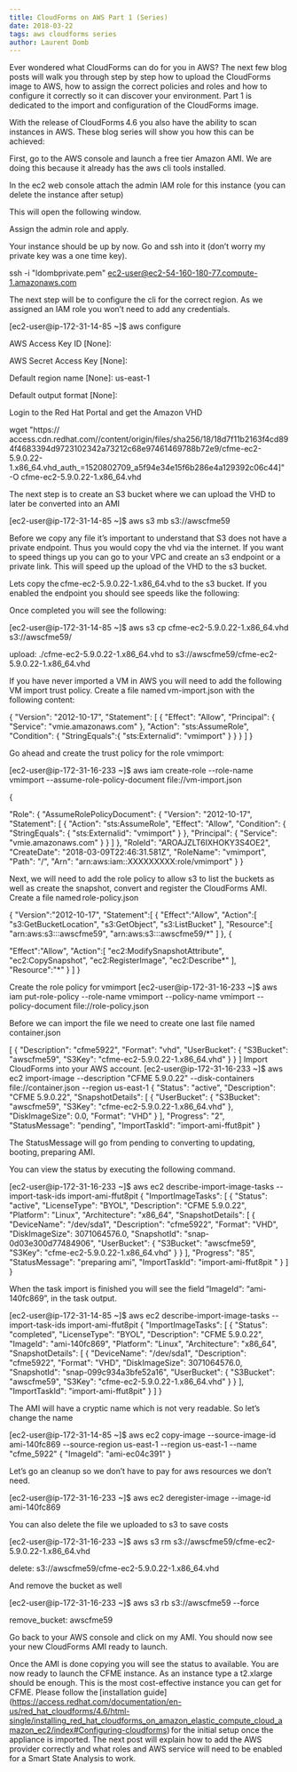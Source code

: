 ```yaml
---
title: CloudForms on AWS Part 1 (Series) 
date: 2018-03-22
tags: aws cloudforms series
author: Laurent Domb
---
```


Ever wondered what CloudForms can do for you in AWS? The next few blog posts will walk you through step by step how to upload the CloudForms image to AWS, how to assign the correct policies and roles and how to configure it correctly so it can discover your environment. Part 1 is dedicated to the import and configuration of the CloudForms image.

With the release of CloudForms 4.6 you also have the ability to scan instances in AWS. These blog series will show you how this can be achieved:

First, go to the AWS console and launch a free tier Amazon AMI. We are doing this because it already has the aws cli tools installed.

In the ec2 web console attach the admin IAM role for this instance (you can delete the instance after setup)

This will open the following window.

Assign the admin role and apply.

Your instance should be up by now. Go and ssh into it (don’t worry my private key was a one time key).

ssh -i "ldombprivate.pem" ec2-user@ec2-54-160-180-77.compute-1.amazonaws.com

The next step will be to configure the cli for the correct region. As we assigned an IAM role you won’t need to add any credentials.

[ec2-user@ip-172-31-14-85 ~]$ aws configure

AWS Access Key ID [None]:

AWS Secret Access Key [None]:

Default region name [None]: us-east-1

Default output format [None]:

Login to the Red Hat Portal and get the Amazon VHD

wget "https:// access.cdn.redhat.com//content/origin/files/sha256/18/18d7f11b2163f4cd894f4683394d9723102342a73212c68e97461469788b72e9/cfme-ec2-5.9.0.22-1.x86_64.vhd_auth_=1520802709_a5f94e34e15f6b286e4a129392c06c44]" -O cfme-ec2-5.9.0.22-1.x86_64.vhd

The next step is to create an S3 bucket where we can upload the VHD to later be converted into an AMI

[ec2-user@ip-172-31-14-85 ~]$ aws s3 mb s3://awscfme59

Before we copy any file it’s important to understand that S3 does not have a private endpoint. Thus you would copy the vhd via the internet. If you want to speed things up you can go to your VPC and create an s3 endpoint or a private link. This will speed up the upload of the VHD to the s3 bucket.

Lets copy the cfme-ec2-5.9.0.22-1.x86_64.vhd to the s3 bucket. If you enabled the endpoint you should see speeds like the following:

Once completed you will see the following:

[ec2-user@ip-172-31-14-85 ~]$ aws s3 cp cfme-ec2-5.9.0.22-1.x86_64.vhd s3://awscfme59/
  
upload: ./cfme-ec2-5.9.0.22-1.x86_64.vhd to s3://awscfme59/cfme-ec2-5.9.0.22-1.x86_64.vhd

If you have never imported a VM in AWS you will need to add the following VM import trust policy. Create a file named vm-import.json with the following content:

{
 "Version": "2012-10-17",
 "Statement": [
 {
 "Effect": "Allow",
 "Principal": { "Service": "vmie.amazonaws.com" },
 "Action": "sts:AssumeRole",
 "Condition": {
 "StringEquals":{
 "sts:Externalid": "vmimport"
 }
 }
 }
 ]
}

Go ahead and create the trust policy for the role vmimport:

[ec2-user@ip-172-31-16-233 ~]$ aws iam create-role --role-name vmimport --assume-role-policy-document file://vm-import.json
  
{
  
"Role": {
"AssumeRolePolicyDocument": {
"Version": "2012-10-17",
"Statement": [
{
"Action": "sts:AssumeRole",
"Effect": "Allow",
"Condition": {
"StringEquals": {
"sts:Externalid": "vmimport"
}
},
"Principal": {
"Service": "vmie.amazonaws.com"
}
}
]
},
"RoleId": "AROAJZLT6IXHOKY3S4OE2",
"CreateDate": "2018-03-09T22:46:31.581Z",
"RoleName": "vmimport",
"Path": "/",
"Arn": "arn:aws:iam::XXXXXXXXX:role/vmimport"
}
}

Next, we will need to add the role policy to allow s3 to list the buckets as well as create the snapshot, convert and register the CloudForms AMI. Create a file named role-policy.json

{
"Version":"2012-10-17",
"Statement":[
{
"Effect":"Allow",
"Action":[
"s3:GetBucketLocation",
"s3:GetObject",
"s3:ListBucket"
],
"Resource":[
"arn:aws:s3:::awscfme59",
"arn:aws:s3:::awscfme59/*"
]
},
{
  
"Effect":"Allow",
"Action":[
"ec2:ModifySnapshotAttribute",
"ec2:CopySnapshot",
"ec2:RegisterImage",
"ec2:Describe*"
],
"Resource":"*"
}
]
}

Create the role policy for vmimport
[ec2-user@ip-172-31-16-233 ~]$ aws iam put-role-policy --role-name vmimport --policy-name vmimport --policy-document file://role-policy.json

Before we can import the file we need to create one last file named container.json

[
 {
 "Description": "cfme5922",
 "Format": "vhd",
 "UserBucket": {
 "S3Bucket": "awscfme59",
"S3Key": "cfme-ec2-5.9.0.22-1.x86_64.vhd"
 }
 }
]
Import CloudForms into your AWS account.
[ec2-user@ip-172-31-16-233 ~]$ aws ec2 import-image --description "CFME 5.9.0.22" --disk-containers file://container.json --region us-east-1
{
 "Status": "active",
 "Description": "CFME 5.9.0.22",
 "SnapshotDetails": [
 {
 "UserBucket": {
 "S3Bucket": "awscfme59",
 "S3Key": "cfme-ec2-5.9.0.22-1.x86_64.vhd"
 },
 "DiskImageSize": 0.0,
 "Format": "VHD"
 }
 ],
 "Progress": "2",
 "StatusMessage": "pending",
 "ImportTaskId": "import-ami-ffut8pit"
}

The StatusMessage will go from pending to converting to updating, booting, preparing AMI.

You can view the status by executing the following command.

[ec2-user@ip-172-31-16-233 ~]$ aws ec2 describe-import-image-tasks --import-task-ids import-ami-ffut8pit
{
 "ImportImageTasks": [
 {
 "Status": "active",
 "LicenseType": "BYOL",
 "Description": "CFME 5.9.0.22",
 "Platform": "Linux",
 "Architecture": "x86_64",
 "SnapshotDetails": [
 {
 "DeviceName": "/dev/sda1",
 "Description": "cfme5922",
 "Format": "VHD",
 "DiskImageSize": 3071064576.0,
 "SnapshotId": "snap-0d03e300d77484906",
 "UserBucket": {
 "S3Bucket": "awscfme59",
 "S3Key": "cfme-ec2-5.9.0.22-1.x86_64.vhd"
 }
 }
 ],
 "Progress": "85",
 "StatusMessage": "preparing ami",
 "ImportTaskId": "import-ami-ffut8pit
"
 }
 ]
}

When the task import is finished you will see the field “ImageId“: “ami-140fc869”, in the task output.

[ec2-user@ip-172-31-14-85 ~]$ aws ec2 describe-import-image-tasks --import-task-ids import-ami-ffut8pit
{
 "ImportImageTasks": [
 {
 "Status": "completed",
 "LicenseType": "BYOL",
 "Description": "CFME 5.9.0.22",
 "ImageId": "ami-140fc869",
 "Platform": "Linux",
 "Architecture": "x86_64",
 "SnapshotDetails": [
 {
 "DeviceName": "/dev/sda1",
 "Description": "cfme5922",
 "Format": "VHD",
 "DiskImageSize": 3071064576.0,
 "SnapshotId": "snap-099c934a3bfe52a16",
 "UserBucket": {
 "S3Bucket": "awscfme59",
 "S3Key": "cfme-ec2-5.9.0.22-1.x86_64.vhd"
 }
 }
 ],
 "ImportTaskId": "import-ami-ffut8pit"
 }
 ]
}

The AMI will have a cryptic name which is not very readable. So let’s change the name

[ec2-user@ip-172-31-14-85 ~]$ aws ec2 copy-image --source-image-id ami-140fc869 --source-region us-east-1 --region us-east-1 --name "cfme_5922"
{
"ImageId": "ami-ec04c391"
}

Let’s go an cleanup so we don’t have to pay for aws resources we don’t need.

[ec2-user@ip-172-31-16-233 ~]$ aws ec2 deregister-image --image-id ami-140fc869

You can also delete the file we uploaded to s3 to save costs

[ec2-user@ip-172-31-16-233 ~]$ aws s3 rm s3://awscfme59/cfme-ec2-5.9.0.22-1.x86_64.vhd
  
delete: s3://awscfme59/cfme-ec2-5.9.0.22-1.x86_64.vhd

And remove the bucket as well

[ec2-user@ip-172-31-16-233 ~]$ aws s3 rb s3://awscfme59 --force

remove_bucket: awscfme59

Go back to your AWS console and click on my AMI. You should now see your new CloudForms AMI ready to launch.

Once the AMI is done copying you will see the status to available. You are now ready to launch the CFME instance. As an instance type a t2.xlarge should be enough. This is the most cost-effective instance you can get for CFME. Please follow the [installation guide] (<https://access.redhat.com/documentation/en-us/red_hat_cloudforms/4.6/html-single/installing_red_hat_cloudforms_on_amazon_elastic_compute_cloud_amazon_ec2/index#Configuring-cloudforms>) for the initial setup once the appliance is imported. The next post will explain how to add the AWS provider correctly and what roles and AWS service will need to be enabled for a Smart State Analysis to work.

